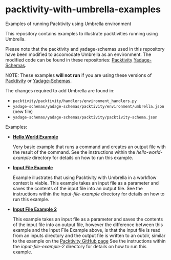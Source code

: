 # packtivity-with-umbrella-examples
Examples of running Packtivity using Umbrella environment

This repository contains examples to illustrate packtivities running using Umbrella.

Please note that the packtivity and yadage-schemas used in this repository have been modified to accomodate Umbrella as 
an environment. The modified code can be found in these repositories: [Packtivity](https://github.com/ecaldwe1/packtivity) [Yadage-Schemas](https://github.com/ecaldwe1/yadage-schemas). 

NOTE: These examples **will not run** if you are using these versions of [Packtivity](https://github.com/diana-hep/packtivity) or 
[Yadage-Schemas](https://github.com/diana-hep/yadage-schemas).

The changes required to add Umbrella are found in:
 - `packtivity/packtivity/handlers/environment_handlers.py`
 - `yadage-schemas/yadage-schemas/packtivity/environment/umbrella.json` (new file)
 - `yadage-schemas/yadage-schemas/packtivity/packtivity-schema.json`

Examples:
 - [**Hello World Example**](https://github.com/ecaldwe1/packtivity-with-umbrella-examples/tree/master/hello-world-example)
 
   Very basic example that runs a command and creates an output file with the result of the command. 
   See the instructions within the _hello-world-example_ directory for details on how to run this example.
   
 - [**Input File Example**](https://github.com/ecaldwe1/packtivity-with-umbrella-examples/tree/master/input-file-example)
   
   Example illustrates that using Packtivity with Umbrella in a workflow context is viable. 
   This example takes an input file as a parameter and saves the contents of the input file into an output file. 
   See the instructions within the _input-file-example_ directory for details on how to run this example.
   
 - [**Input File Example 2**](https://github.com/ecaldwe1/packtivity-with-umbrella-examples/tree/master/input-file-example2)
   
   This example takes an input file as a parameter and saves the contents of the input file into an output file, however the difference between this example and the Input File Example above, is that the input file is read from an inputs directory and the output file is written to an outdir, similar to the example on the [Packtivity GitHub page](https://github.com/diana-hep/packtivity) 
   See the instructions within the _input-file-example-2_ directory for details on how to run this example.
